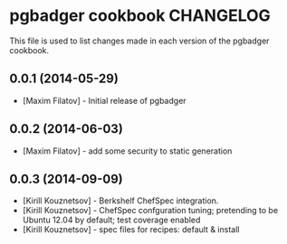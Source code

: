 # pgbadger cookbook CHANGELOG

  This file is used to list changes made in each version of the pgbadger cookbook.

## 0.0.1 (2014-05-29)

* [Maxim Filatov] - Initial release of pgbadger

## 0.0.2 (2014-06-03)

* [Maxim Filatov] - add some security to static generation

## 0.0.3 (2014-09-09)

* [Kirill Kouznetsov] - Berkshelf ChefSpec integration.
* [Kirill Kouznetsov] - ChefSpec confguration tuning; pretending to be Ubuntu 12.04 by default; test coverage enabled
* [Kirill Kouznetsov] - spec files for recipes: default & install

